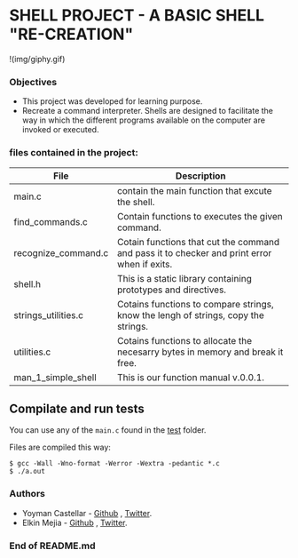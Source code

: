 # SHELL PROJECT - A BASIC SHELL "RE-CREATION"

!(img/giphy.gif)

### Objectives
- This project was developed for learning purpose.
- Recreate a command interpreter. Shells are designed to facilitate the way in which the different programs available on the computer are invoked or executed.

### files contained in the project:

| File | Description |
| ------ | ------ |
| main.c | contain the main function that excute the shell. |
| find_commands.c | Contain functions to executes the given command. |
| recognize_command.c | Cotain functions that cut the command and pass it to checker and print error when if exits. |
| shell.h | This is a static library containing prototypes and directives. |
| strings_utilities.c | Cotains functions to compare strings, know the lengh of strings, copy the strings. |
| utilities.c | Cotains functions to allocate the necesarry bytes in memory and break it free. |
| man_1_simple_shell | This is our function manual v.0.0.1. |

## Compilate and run tests

You can use any of the ```main.c``` found in the [test](./test) folder.

Files are compiled this way:

```
$ gcc -Wall -Wno-format -Werror -Wextra -pedantic *.c
$ ./a.out
```

### Authors
- Yoyman Castellar - [Github](https://github.com/ymcastellar) , [Twitter](https://twitter.com/castellaryoyman).
- Elkin Mejia - [Github](https://github.com/ElkinAMG) , [Twitter](https://twitter.com/ElkinAMG).

###  End of README.md